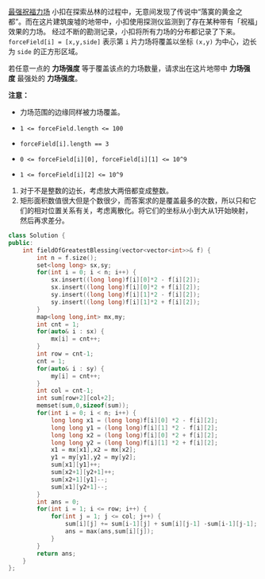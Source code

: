 [最强祝福力场](https://leetcode.cn/problems/xepqZ5/)
小扣在探索丛林的过程中，无意间发现了传说中“落寞的黄金之都”。而在这片建筑废墟的地带中，小扣使用探测仪监测到了存在某种带有「祝福」效果的力场。 经过不断的勘测记录，小扣将所有力场的分布都记录了下来。`forceField[i] = [x,y,side]` 表示第 `i` 片力场将覆盖以坐标 `(x,y)` 为中心，边长为 `side` 的正方形区域。

若任意一点的 **力场强度** 等于覆盖该点的力场数量，请求出在这片地带中 **力场强度** 最强处的 **力场强度**。

**注意：**

- 力场范围的边缘同样被力场覆盖。

- `1 <= forceField.length <= 100`
- `forceField[i].length == 3`
- `0 <= forceField[i][0], forceField[i][1] <= 10^9`
- `1 <= forceField[i][2] <= 10^9`

1.  对于不是整数的边长，考虑放大两倍都变成整数。
2. 矩形面积数值很大但是个数很少，而答案求的是覆盖最多的次数，所以只和它们的相对位置关系有关，考虑离散化。将它们的坐标从小到大从1开始映射，然后再求差分。

```cpp
class Solution {
public:
    int fieldOfGreatestBlessing(vector<vector<int>>& f) {
        int n = f.size();
        set<long long> sx,sy;
        for(int i = 0; i < n; i++) {
            sx.insert((long long)f[i][0]*2 - f[i][2]);
            sx.insert((long long)f[i][0]*2 + f[i][2]);
            sy.insert((long long)f[i][1]*2 - f[i][2]);
            sy.insert((long long)f[i][1]*2 + f[i][2]);
        }
        map<long long,int> mx,my;
        int cnt = 1;
        for(auto& i : sx) {
            mx[i] = cnt++;
        }
        int row = cnt-1;
        cnt = 1;
        for(auto& i : sy) {
            my[i] = cnt++;
        }
        int col = cnt-1;
        int sum[row+2][col+2];
        memset(sum,0,sizeof(sum));
        for(int i = 0; i < n; i++) {
            long long x1 = (long long)f[i][0] *2 - f[i][2];
            long long y1 = (long long)f[i][1] *2 - f[i][2];
            long long x2 = (long long)f[i][0] *2 + f[i][2];
            long long y2 = (long long)f[i][1] *2 + f[i][2];
            x1 = mx[x1],x2 = mx[x2];
            y1 = my[y1],y2 = my[y2];
            sum[x1][y1]++;
            sum[x2+1][y2+1]++;
            sum[x2+1][y1]--;
            sum[x1][y2+1]--;
        }
        int ans = 0;
        for(int i = 1; i <= row; i++) {
            for(int j = 1; j <= col; j++) {
                sum[i][j] += sum[i-1][j] + sum[i][j-1] -sum[i-1][j-1];
                ans = max(ans,sum[i][j]);
            }
        }
        return ans;
    }
};
```